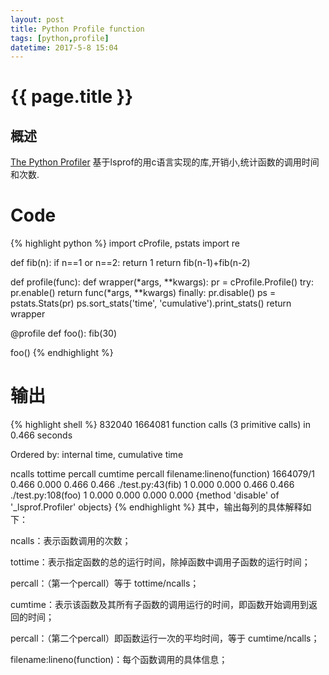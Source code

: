 ```yaml
---
layout: post
title: Python Profile function
tags: [python,profile]
datetime: 2017-5-8 15:04
---
```


{{ page.title }}
================

## 概述
<a href="https://docs.python.org/3/library/profile.html">The Python Profiler</a>
基于lsprof的用c语言实现的库,开销小,统计函数的调用时间和次数.

# Code
{% highlight python %}
import cProfile, pstats
import re

def fib(n):
    if n==1 or n==2:
        return 1
    return fib(n-1)+fib(n-2)
   
def profile(func):
    def wrapper(*args, **kwargs):
        pr = cProfile.Profile()
        try:
            pr.enable()
            return func(*args, **kwargs)
        finally:
            pr.disable()
            ps = pstats.Stats(pr)
            ps.sort_stats('time', 'cumulative').print_stats()
    return wrapper

@profile
def foo():
    fib(30)

foo()
{% endhighlight %}

# 输出
{% highlight shell %}
832040
         1664081 function calls (3 primitive calls) in 0.466 seconds

   Ordered by: internal time, cumulative time

   ncalls  tottime  percall  cumtime  percall filename:lineno(function)
1664079/1    0.466    0.000    0.466    0.466 ./test.py:43(fib)
        1    0.000    0.000    0.466    0.466 ./test.py:108(foo)
        1    0.000    0.000    0.000    0.000 {method 'disable' of '_lsprof.Profiler' objects}
{% endhighlight %}
其中，输出每列的具体解释如下：<br/>

ncalls：表示函数调用的次数；<br/>

tottime：表示指定函数的总的运行时间，除掉函数中调用子函数的运行时间；<br/>

percall：（第一个percall）等于 tottime/ncalls；<br/>

cumtime：表示该函数及其所有子函数的调用运行的时间，即函数开始调用到返回的时间；<br/>

percall：（第二个percall）即函数运行一次的平均时间，等于 cumtime/ncalls；<br/>

filename:lineno(function)：每个函数调用的具体信息；<br/>

